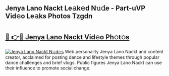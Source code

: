 ## Jenya Lano Nackt Le𝚊k𝚎d N𝚞𝚍e - Part-uVP Vid𝚎o Le𝚊ks Photos Tzgdn

# <h2><a href="http://fb51ire.evod.top/?m=Jenya+Lano+Nackt">🔗 👉🔴 Jenya Lano Nackt Vid𝚎o Ph𝚘t𝚘s</a></h2>

[![Jenya Lano Nackt N𝚞d𝚎s](https://i.imgur.com/8V9OHl7.gif)](http://fb51ire.evod.top/?m=Jenya+Lano+Nackt)
Web personality Jenya Lano Nackt and content creator, acclaimed for posting dance and lifestyle themes through popular dance challenges and brief vlogs. Public figures Jenya Lano Nackt can use their influence to promote social change. 
